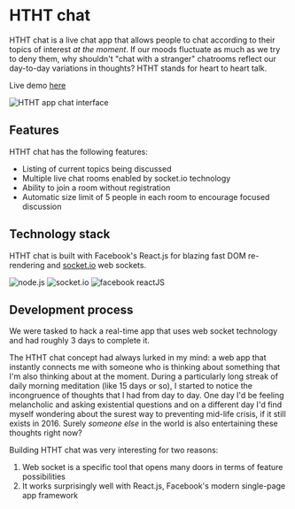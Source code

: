 # HTHT chat

HTHT chat is a live chat app that allows people to chat according to their topics of interest _at the moment_. If our moods fluctuate as much as we try to deny them, why shouldn't "chat with a stranger" chatrooms reflect our day-to-day variations in thoughts? HTHT stands for heart to heart talk.

Live demo [here](https://htht-chat.herokuapp.com/)

![HTHT app chat interface](http://i.giphy.com/l0HlDtaMQbalFoOkM.gif)

## Features

HTHT chat has the following features:
* Listing of current topics being discussed
* Multiple live chat rooms enabled by socket.io technology
* Ability to join a room without registration
* Automatic size limit of 5 people in each room to encourage focused discussion

## Technology stack

HTHT chat is built with Facebook's React.js for blazing fast DOM re-rendering and [socket.io](www.socket.io) web sockets.

![node.js](https://upload.wikimedia.org/wikipedia/commons/7/7e/Node.js_logo_2015.svg)
![socket.io](http://www.gamedev.net/uploads/c306ef24cacc68adbb5695d3fcf67e9d.png)
![facebook reactJS](https://platform-user-uploads.s3.amazonaws.com/blog/category/logo/291/react.png)

## Development process

We were tasked to hack a real-time app that uses web socket technology and had roughly 3 days to complete it.

The HTHT chat concept had always lurked in my mind: a web app that instantly connects me with someone who is thinking about something that I'm also thinking about at the moment. During a particularly long streak of daily morning meditation (like 15 days or so), I started to notice the incongruence of thoughts that I had from day to day. One day I'd be feeling melancholic and asking existential questions and on a different day I'd find myself wondering about the surest way to preventing mid-life crisis, if it still exists in 2016. Surely _someone else_ in the world is also entertaining these thoughts right now?

Building HTHT chat was very interesting for two reasons:
1. Web socket is a specific tool that opens many doors in terms of feature possibilities
2. It works surprisingly well with React.js, Facebook's modern single-page app framework
